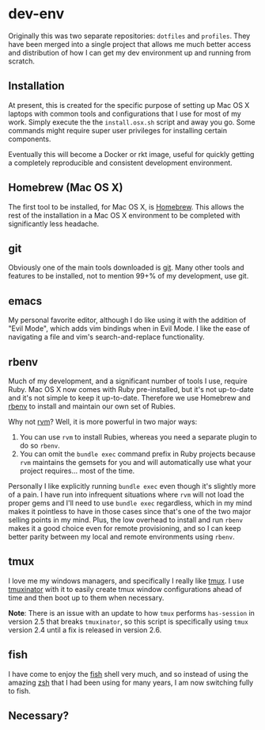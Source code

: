 # dev-env #

Originally this was two separate repositories: `dotfiles` and `profiles`. They
have been merged into a single project that allows me much better access and
distribution of how I can get my dev environment up and running from scratch.

## Installation ##

At present, this is created for the specific purpose of setting up Mac OS X
laptops with common tools and configurations that I use for most of my work.
Simply execute the the `install.osx.sh` script and away you go. Some commands
might require super user privileges for installing certain components.

Eventually this will become a Docker or rkt image, useful for quickly getting
a completely reproducible and consistent development environment.

## Homebrew (Mac OS X) ##

The first tool to be installed, for Mac OS X, is [Homebrew](https://brew.sh/).
This allows the rest of the installation in a Mac OS X environment to be
completed with significantly less headache.

## git ##

Obviously one of the main tools downloaded is [git](https://git-scm.com/). Many
other tools and features to be installed, not to mention 99+% of my development,
use git.

## emacs ##

My personal favorite editor, although I do like using it with the addition of
"Evil Mode", which adds vim bindings when in Evil Mode. I like the ease of
navigating a file and vim's search-and-replace functionality.

## rbenv ##

Much of my development, and a significant number of tools I use, require Ruby.
Mac OS X now comes with Ruby pre-installed, but it's not up-to-date and it's not
simple to keep it up-to-date. Therefore we use Homebrew and [rbenv](https://github.com/rbenv/rbenv)
to install and maintain our own set of Rubies.

Why not [rvm](https://rvm.io/)? Well, it is more powerful in two major ways:

1. You can use `rvm` to install Rubies, whereas you need a separate plugin to do
so `rbenv`.
2. You can omit the `bundle exec` command prefix in Ruby projects because `rvm`
maintains the gemsets for you and will automatically use what your project
requires... most of the time.

Personally I like explicitly running `bundle exec` even though it's slightly
more of a pain. I have run into infrequent situations where `rvm` will not load
the proper gems and I'll need to use `bundle exec` regardless, which in my mind
makes it pointless to have in those cases since that's one of the two major
selling points in my mind. Plus, the low overhead to install and run `rbenv`
makes it a good choice even for remote provisioning, and so I can keep better
parity between my local and remote environments using `rbenv`.

## tmux ##

I love me my windows managers, and specifically I really like [tmux](https://github.com/tmux/tmux/wiki).
I use [tmuxinator](https://github.com/tmuxinator/tmuxinator) with it to easily
create tmux window configurations ahead of time and then boot up to them when
necessary.

**Note**: There is an issue with an update to how `tmux` performs `has-session`
in version 2.5 that breaks `tmuxinator`, so this script is specifically using
`tmux` version 2.4 until a fix is released in version 2.6.

## fish ##

I have come to enjoy the [fish](https://fishshell.com/) shell very much, and so
instead of using the amazing [zsh](http://ohmyz.sh/) that I had been using for
many years, I am now switching fully to fish.

## Necessary? ##
